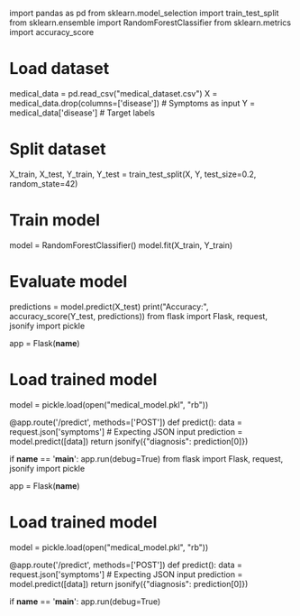 import pandas as pd
from sklearn.model_selection import train_test_split
from sklearn.ensemble import RandomForestClassifier
from sklearn.metrics import accuracy_score

# Load dataset
medical_data = pd.read_csv("medical_dataset.csv")
X = medical_data.drop(columns=['disease'])  # Symptoms as input
Y = medical_data['disease']  # Target labels

# Split dataset
X_train, X_test, Y_train, Y_test = train_test_split(X, Y, test_size=0.2, random_state=42)

# Train model
model = RandomForestClassifier()
model.fit(X_train, Y_train)

# Evaluate model
predictions = model.predict(X_test)
print("Accuracy:", accuracy_score(Y_test, predictions))
from flask import Flask, request, jsonify
import pickle

app = Flask(__name__)

# Load trained model
model = pickle.load(open("medical_model.pkl", "rb"))

@app.route('/predict', methods=['POST'])
def predict():
    data = request.json['symptoms']  # Expecting JSON input
    prediction = model.predict([data])
    return jsonify({"diagnosis": prediction[0]})

if __name__ == '__main__':
    app.run(debug=True)
    from flask import Flask, request, jsonify
import pickle

app = Flask(__name__)

# Load trained model
model = pickle.load(open("medical_model.pkl", "rb"))

@app.route('/predict', methods=['POST'])
def predict():
    data = request.json['symptoms']  # Expecting JSON input
    prediction = model.predict([data])
    return jsonify({"diagnosis": prediction[0]})

if __name__ == '__main__':
    app.run(debug=True)
